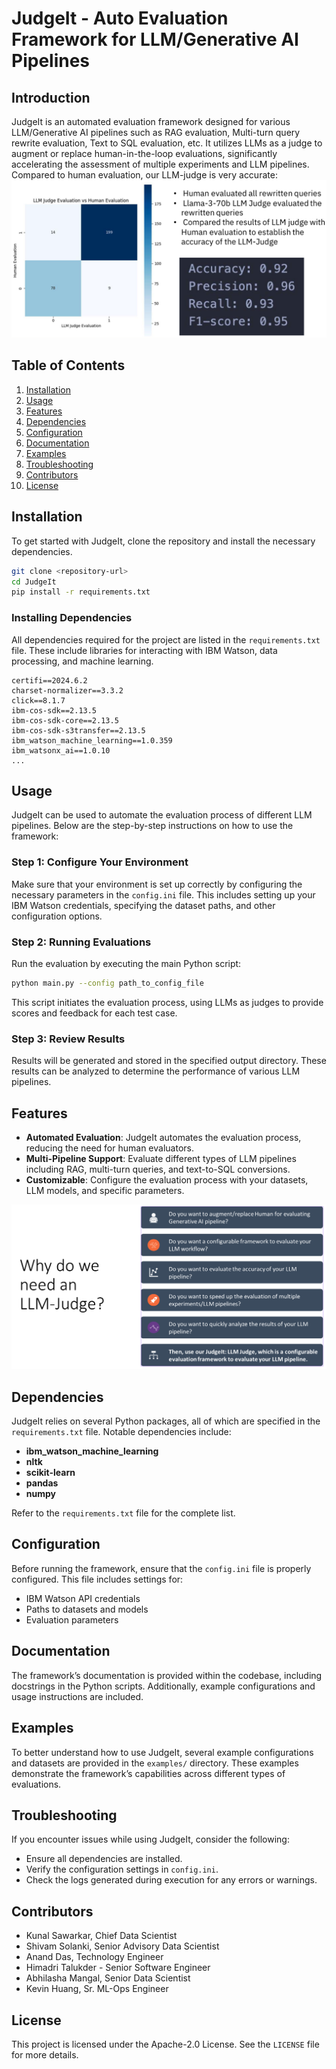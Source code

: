# JudgeIt - Auto Evaluation Framework for LLM/Generative AI Pipelines

## Introduction

JudgeIt is an automated evaluation framework designed for various LLM/Generative AI pipelines such as RAG evaluation, Multi-turn query rewrite evaluation, Text to SQL evaluation, etc. It utilizes LLMs as a judge to augment or replace human-in-the-loop evaluations, significantly accelerating the assessment of multiple experiments and LLM pipelines. Compared to human evaluation, our LLM-judge is very accurate:
![Judge-accuracy](/images/Judge-accuracy.png)


## Table of Contents

1. [Installation](#installation)
2. [Usage](#usage)
3. [Features](#features)
4. [Dependencies](#dependencies)
5. [Configuration](#configuration)
6. [Documentation](#documentation)
7. [Examples](#examples)
8. [Troubleshooting](#troubleshooting)
9. [Contributors](#contributors)
10. [License](#license)

## Installation

To get started with JudgeIt, clone the repository and install the necessary dependencies.

```bash
git clone <repository-url>
cd JudgeIt
pip install -r requirements.txt
```

### Installing Dependencies

All dependencies required for the project are listed in the `requirements.txt` file. These include libraries for interacting with IBM Watson, data processing, and machine learning.

```plaintext
certifi==2024.6.2
charset-normalizer==3.3.2
click==8.1.7
ibm-cos-sdk==2.13.5
ibm-cos-sdk-core==2.13.5
ibm-cos-sdk-s3transfer==2.13.5
ibm_watson_machine_learning==1.0.359
ibm_watsonx_ai==1.0.10
...
```

## Usage

JudgeIt can be used to automate the evaluation process of different LLM pipelines. Below are the step-by-step instructions on how to use the framework:

### Step 1: Configure Your Environment

Make sure that your environment is set up correctly by configuring the necessary parameters in the `config.ini` file. This includes setting up your IBM Watson credentials, specifying the dataset paths, and other configuration options.

### Step 2: Running Evaluations

Run the evaluation by executing the main Python script:

```bash
python main.py --config path_to_config_file
```

This script initiates the evaluation process, using LLMs as judges to provide scores and feedback for each test case.

### Step 3: Review Results

Results will be generated and stored in the specified output directory. These results can be analyzed to determine the performance of various LLM pipelines.

## Features

- **Automated Evaluation**: JudgeIt automates the evaluation process, reducing the need for human evaluators.
- **Multi-Pipeline Support**: Evaluate different types of LLM pipelines including RAG, multi-turn queries, and text-to-SQL conversions.
- **Customizable**: Configure the evaluation process with your datasets, LLM models, and specific parameters.

![Features](/images/Features.png)


## Dependencies

JudgeIt relies on several Python packages, all of which are specified in the `requirements.txt` file. Notable dependencies include:

- **ibm_watson_machine_learning**
- **nltk**
- **scikit-learn**
- **pandas**
- **numpy**

Refer to the `requirements.txt` file for the complete list.

## Configuration

Before running the framework, ensure that the `config.ini` file is properly configured. This file includes settings for:

- IBM Watson API credentials
- Paths to datasets and models
- Evaluation parameters

## Documentation

The framework’s documentation is provided within the codebase, including docstrings in the Python scripts. Additionally, example configurations and usage instructions are included.

## Examples

To better understand how to use JudgeIt, several example configurations and datasets are provided in the `examples/` directory. These examples demonstrate the framework’s capabilities across different types of evaluations.

## Troubleshooting

If you encounter issues while using JudgeIt, consider the following:

- Ensure all dependencies are installed.
- Verify the configuration settings in `config.ini`.
- Check the logs generated during execution for any errors or warnings.

## Contributors


- Kunal Sawarkar, Chief Data Scientist
- Shivam Solanki, Senior Advisory Data Scientist
- Anand Das, Technology Engineer
- Himadri Talukder - Senior Software Engineer
- Abhilasha Mangal, Senior Data Scientist
- Kevin Huang, Sr. ML-Ops Engineer


## License

This project is licensed under the Apache-2.0 License. See the `LICENSE` file for more details.

